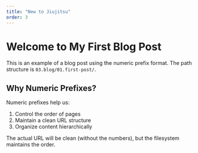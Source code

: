 ```yaml
---
title: "New to Jiujitsu"
order: 3
---
```


# Welcome to My First Blog Post

This is an example of a blog post using the numeric prefix format. The path structure is `03.blog/01.first-post/`.

## Why Numeric Prefixes?

Numeric prefixes help us:
1. Control the order of pages
2. Maintain a clean URL structure
3. Organize content hierarchically

The actual URL will be clean (without the numbers), but the filesystem maintains the order. 